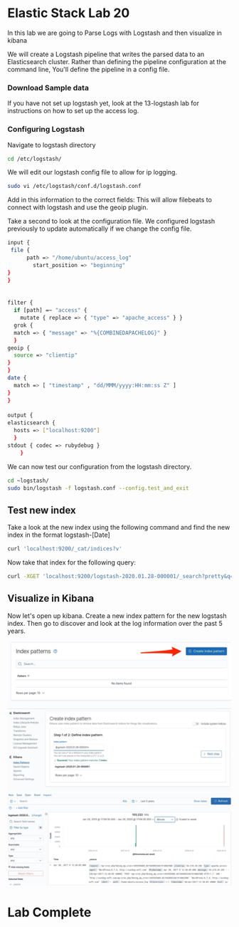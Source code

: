 # Elastic Stack Lab 20
In this lab we are going to Parse Logs with Logstash and then visualize in kibana


We will create a Logstash pipeline that  writes the parsed data to an Elasticsearch cluster.   Rather than defining the pipeline configuration at the command line, You'll define the pipeline in a config file.  

### Download Sample data
If you have not set up logstash yet, look at the 13-logstash lab for instructions on how to set up the access log.




### Configuring Logstash
Navigate to logstash directory
```bash
cd /etc/logstash/
```
We will edit our logstash config file to allow for ip logging.

```bash
sudo vi /etc/logstash/conf.d/logstash.conf
```

Add in this information to the correct fields: This will allow filebeats to connect with logstash and use the geoip plugin.

Take a second to look at the configuration file. We configured logstash previously to update automatically if we change the config file.

```bash
input {
 file {
      path => "/home/ubuntu/access_log"
        start_position => "beginning"
}
}


filter {
  if [path] =~ "access" {
    mutate { replace => { "type" => "apache_access" } }
  grok {
  match => { "message" => "%{COMBINEDAPACHELOG}" }
  }
geoip {
  source => "clientip"
}
}
date {
  match => [ "timestamp" , "dd/MMM/yyyy:HH:mm:ss Z" ]
}
}

output {
elasticsearch {
  hosts => ["localhost:9200"]
  }
stdout { codec => rubydebug }
    }
```

We can now test our configuration from the logstash directory.
```bash
cd ~logstash/
sudo bin/logstash -f logstash.conf --config.test_and_exit
```

## Test new index
Take a look at the new index using the following command and find the new index in the format logstash-[Date]
```bash
curl 'localhost:9200/_cat/indices?v'
```
Now take that index for the following query:

```bash
curl -XGET 'localhost:9200/logstash-2020.01.28-000001/_search?pretty&q=response=200'

```

## Visualize in Kibana
Now let's open up kibana. Create a new index pattern for the new logstash index. Then go to discover and look at the log information over the past 5 years.

![](index/kibana-3.png)
![](index/kibana-4.png)
![](index/kibana-5.png)

# Lab Complete
